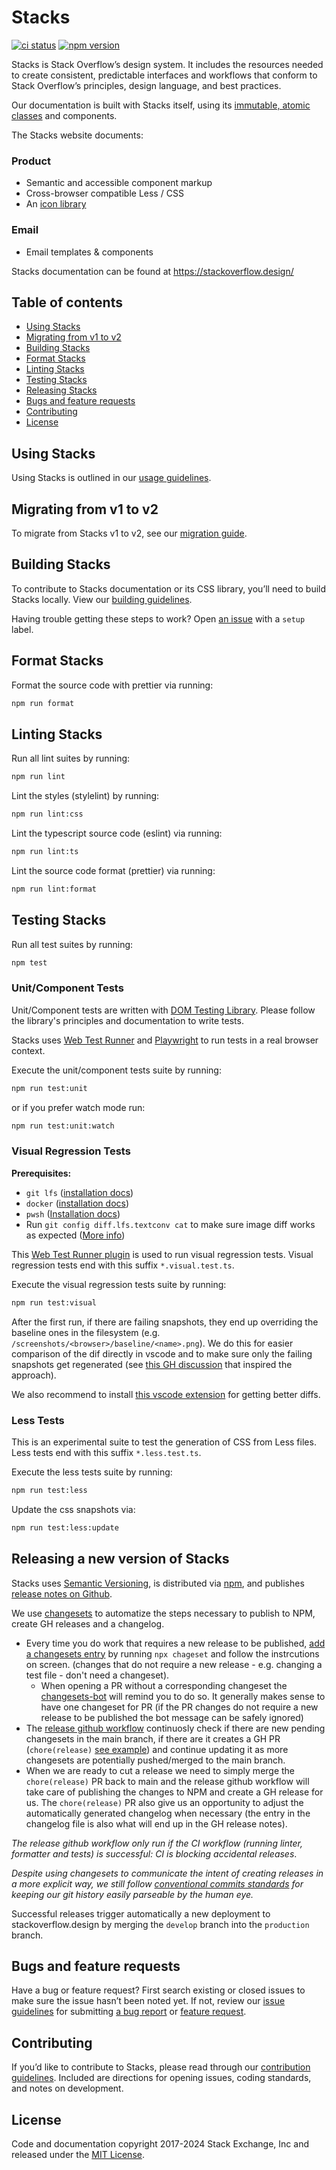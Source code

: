 # Stacks

[![ci status][gh-action-badge]][gh-action-url] [![npm version][npm-badge]][npm-url]

Stacks is Stack Overflow’s design system. It includes the resources needed to create consistent, predictable interfaces and workflows that conform to Stack Overflow’s principles, design language, and best practices.

Our documentation is built with Stacks itself, using its [immutable, atomic classes](http://johnpolacek.com/rethinking/) and components.

The Stacks website documents:

### Product
- Semantic and accessible component markup
- Cross-browser compatible Less / CSS
- An [icon library](https://github.com/StackExchange/Stacks-Icons)

### Email
- Email templates & components

Stacks documentation can be found at https://stackoverflow.design/

## Table of contents

- [Using Stacks](#using-stacks)
- [Migrating from v1 to v2](#migrating-from-v1-to-v2)
- [Building Stacks](#building-stacks)
- [Format Stacks](#format-stacks)
- [Linting Stacks](#linting-stacks)
- [Testing Stacks](#testing-stacks)
- [Releasing Stacks](#releasing-a-new-version-of-stacks)
- [Bugs and feature requests](#bugs-and-feature-requests)
- [Contributing](#contributing)
- [License](#license)

## Using Stacks
Using Stacks is outlined in our [usage guidelines](https://stackoverflow.design/product/develop/using-stacks).

## Migrating from v1 to v2

To migrate from Stacks v1 to v2, see our [migration guide](/MIGRATION_GUIDE.md).

## Building Stacks
To contribute to Stacks documentation or its CSS library, you’ll need to build Stacks locally. View our [building guidelines](https://stackoverflow.design/product/develop/building).

Having trouble getting these steps to work? Open [an issue](https://github.com/StackExchange/Stacks/issues/new) with a `setup` label.

## Format Stacks

Format the source code with prettier via running:
```sh
npm run format
```

## Linting Stacks

Run all lint suites by running:
```sh
npm run lint
```

Lint the styles (stylelint) by running:
```sh
npm run lint:css
```
Lint the typescript source code (eslint) via running:
```sh
npm run lint:ts
```
Lint the source code format (prettier) via running:
```sh
npm run lint:format
```

## Testing Stacks

Run all test suites by running:
```sh
npm test
```
### Unit/Component Tests

Unit/Component tests are written with [DOM Testing Library](https://testing-library.com/docs/dom-testing-library/intro).
Please follow the library's principles and documentation to write tests.

Stacks uses [Web Test Runner](https://modern-web.dev/docs/test-runner/overview/) and [Playwright](https://modern-web.dev/docs/test-runner/browser-launchers/playwright/) to run tests in a real browser context.

Execute the unit/component tests suite by running:
```sh
npm run test:unit
```
or if you prefer watch mode run:
```sh
npm run test:unit:watch
```

### Visual Regression Tests

**Prerequisites:** 
- `git lfs` ([installation docs](https://docs.github.com/en/repositories/working-with-files/managing-large-files/installing-git-large-file-storage))
- `docker` ([installation docs](https://docs.docker.com/engine/install/))
- `pwsh` ([Installation docs](https://learn.microsoft.com/en-us/powershell/scripting/install/installing-powershell?view=powershell-7.3))
- Run `git config diff.lfs.textconv cat` to make sure image diff works as expected ([More info](https://github.com/microsoft/vscode/issues/86611#issuecomment-875894108))

This [Web Test Runner plugin](https://www.npmjs.com/package/@web/test-runner-visual-regression) is used to run visual regression tests.
Visual regression tests end with this suffix `*.visual.test.ts`.

Execute the visual regression tests suite by running:
```sh
npm run test:visual
```
After the first run, if there are failing snapshots, they end up overriding the baseline ones in the filesystem (e.g. `/screenshots/<browser>/baseline/<name>.png`). 
We do this for easier comparison of the dif directly in vscode and to make sure only the failing snapshots get regenerated (see [this GH discussion](https://github.com/modernweb-dev/web/discussions/427#discussioncomment-3543771) that inspired the approach).

We also recommend to install [this vscode extension](https://marketplace.visualstudio.com/items?itemName=RayWiis.png-image-diff) for getting better diffs.

### Less Tests

This is an experimental suite to test the generation of CSS from Less files. 
Less tests end with this suffix `*.less.test.ts`.

Execute the less tests suite by running:
```sh
npm run test:less
```

Update the css snapshots via:
```sh
npm run test:less:update
```

## Releasing a new version of Stacks
Stacks uses [Semantic Versioning](https://semver.org/), is distributed via [npm](https://www.npmjs.com/package/@stackoverflow/stacks), and publishes [release notes on Github](https://github.com/StackExchange/Stacks/releases). 

We use [changesets](https://github.com/changesets/changesets) to automatize the steps necessary to publish to NPM, create GH releases and a changelog.

- Every time you do work that requires a new release to be published, [add a changesets entry](https://github.com/changesets/changesets/blob/main/docs/adding-a-changeset.md) by running `npx chageset` and follow the instrcutions on screen. (changes that do not require a new release - e.g. changing a test file - don't need a changeset).
    - When opening a PR without a corresponding changeset the [changesets-bot](https://github.com/apps/changeset-bot) will remind you to do so. It generally makes sense to have one changeset for PR (if the PR changes do not require a new release to be published the bot message can be safely ignored)
- The [release github workflow](.github/workflows/release.yml) continuosly check if there are new pending changesets in the main branch, if there are it creates a GH PR (`chore(release)` [see example](https://github.com/StackExchange/apca-check/pull/2)) and continue updating it as more changesets are potentially pushed/merged to the main branch.
- When we are ready to cut a release we need to simply merge the `chore(release)` PR back to main and the release github workflow will take care of publishing the changes to NPM and create a GH release for us. The `chore(release)` PR also give us an opportunity to adjust the automatically generated changelog when necessary (the entry in the changelog file is also what will end up in the GH release notes).

_The release github workflow only run if the CI workflow (running linter, formatter and tests) is successful: CI is blocking accidental releases_.

_Despite using changesets to communicate the intent of creating releases in a more explicit way, we still follow [conventional commits standards](https://www.conventionalcommits.org/en/v1.0.0/) for keeping our git history easily parseable by the human eye._

Successful releases trigger automatically a new deployment to stackoverflow.design by merging the `develop` branch into the `production` branch.

## Bugs and feature requests
Have a bug or feature request? First search existing or closed issues to make sure the issue hasn’t been noted yet. If not, review our [issue guidelines](/CONTRIBUTING.md#open-an-issue) for submitting [a bug report](/CONTRIBUTING.md#reporting-bugs) or [feature request](/CONTRIBUTING.md#feature-requests).

## Contributing
If you’d like to contribute to Stacks, please read through our [contribution guidelines](/CONTRIBUTING.md). Included are directions for opening issues, coding standards, and notes on development.

## License
Code and documentation copyright 2017-2024 Stack Exchange, Inc and released under the [MIT License](/LICENSE.MD).

[gh-action-url]: https://github.com/StackExchange/Stacks/actions/workflows/main.yml
[gh-action-badge]: https://github.com/StackExchange/Stacks/actions/workflows/workflow.yml/badge.svg?branch=develop
[npm-url]: https://npmjs.org/package/@stackoverflow/stacks
[npm-badge]: https://img.shields.io/npm/v/@stackoverflow/stacks.svg

